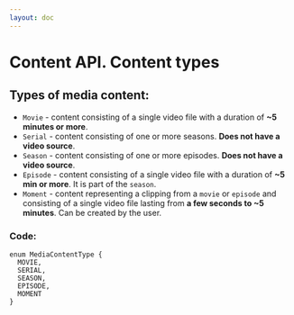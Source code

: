 ```yaml
---
layout: doc
---
```



# Content API. Content types

## Types of media content:
- `Movie` - content consisting of a single video file with a duration of **~5 minutes or more**.
- `Serial` - content consisting of one or more seasons. **Does not have a video source**.
- `Season` - content consisting of one or more episodes. **Does not have a video source**.
- `Episode` - content consisting of a single video file with a duration of **~5 min or more**. It is 
   part of the `season`.
- `Moment` - content representing a clipping from a `movie` or `episode` and consisting of a single video file lasting 
   from **a few seconds to ~5 minutes**. Can be created by the user.

### Code:
```
enum MediaContentType {
  MOVIE,
  SERIAL,
  SEASON,
  EPISODE,
  MOMENT
}
```